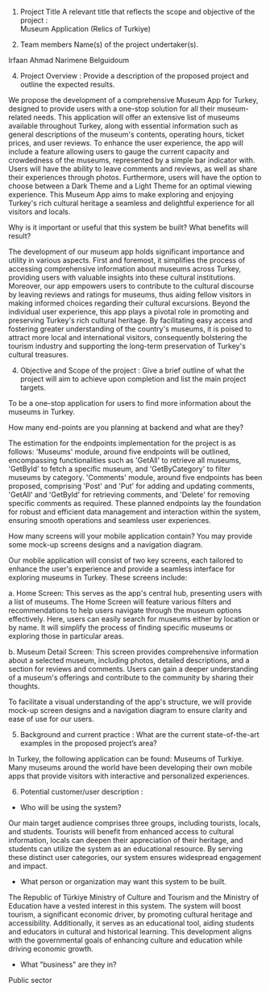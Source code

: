 1. Project Title A relevant title that reflects the scope and objective of the project :  
Museum Application (Relics of Turkiye)

2. Team members Name(s) of the project undertaker(s).  

Irfaan Ahmad
Narimene Belguidoum
 
4. Project Overview : 
Provide a description of the proposed project and outline the expected results. 

We propose the development of a comprehensive Museum App for Turkey, designed to provide users with a one-stop solution for all their museum-related needs. This application will offer an extensive list of museums available throughout Turkey, along with essential information such as general descriptions of the museum's contents, operating hours, ticket prices, and user reviews. To enhance the user experience, the app will include a feature allowing users to gauge the current capacity and crowdedness of the museums, represented by a simple bar indicator with. Users will have the ability to leave comments and reviews, as well as share their experiences through photos. Furthermore, users will have the option to choose between a Dark Theme and a Light Theme for an optimal viewing experience. This Museum App aims to make exploring and enjoying Turkey's rich cultural heritage a seamless and delightful experience for all visitors and locals.

Why is it important or useful that this system be built? What benefits will result? 

The development of our museum app holds significant importance and utility in various aspects. First and foremost, it simplifies the process of accessing comprehensive information about museums across Turkey, providing users with valuable insights into these cultural institutions. Moreover, our app empowers users to contribute to the cultural discourse by leaving reviews and ratings for museums, thus aiding fellow visitors in making informed choices regarding their cultural excursions. Beyond the individual user experience, this app plays a pivotal role in promoting and preserving Turkey's rich cultural heritage. By facilitating easy access and fostering greater understanding of the country's museums, it is poised to attract more local and international visitors, consequently bolstering the tourism industry and supporting the long-term preservation of Turkey's cultural treasures.

4. Objective and Scope of the project : 
Give a brief outline of what the project will aim to achieve upon completion and list the main project targets. 

To be a one-stop application for users to find more information about the museums in Turkey.

How many end-points are you planning at backend and what are they? 

The estimation for the endpoints implementation for the project is as follows: 
'Museums' module, around five endpoints will be outlined, encompassing functionalities such as 'GetAll' to retrieve all museums, 'GetById' to fetch a specific museum, and 'GetByCategory' to filter museums by category. 
'Comments' module, around five endpoints has been proposed, comprising 'Post' and 'Put' for adding and updating comments, 'GetAll' and 'GetById' for retrieving comments, and 'Delete' for removing specific comments as required. 
These planned endpoints lay the foundation for robust and efficient data management and interaction within the system, ensuring smooth operations and seamless user experiences.

How many screens will your mobile application contain? You may provide some mock-up screens designs and a navigation diagram. 

Our mobile application will consist of two key screens, each tailored to enhance the user's experience and provide a seamless interface for exploring museums in Turkey. These screens include:

a. Home Screen: This serves as the app's central hub, presenting users with a list of museums. The Home Screen will feature various filters and recommendations to help users navigate through the museum options effectively. Here, users can easily search for museums either by location or by name. It will simplify the process of finding specific museums or exploring those in particular areas.

b. Museum Detail Screen: This screen provides comprehensive information about a selected museum, including photos, detailed descriptions, and a section for reviews and comments. Users can gain a deeper understanding of a museum's offerings and contribute to the community by sharing their thoughts.

To facilitate a visual understanding of the app's structure, we will provide mock-up screen designs and a navigation diagram to ensure clarity and ease of use for our users.


 
5. Background and current practice : 
What are the current state-of-the-art examples in the proposed project’s area? 

In Turkey, the following application can be found: Museums of Turkiye. Many museums around the world have been developing their own mobile apps that provide visitors with interactive and personalized experiences.

6. Potential customer/user description : 
- Who will be using the system? 

Our main target audience comprises three groups, including tourists, locals, and students. Tourists will benefit from enhanced access to cultural information, locals can deepen their appreciation of their heritage, and students can utilize the system as an educational resource. By serving these distinct user categories, our system ensures widespread engagement and impact.

- What person or organization may want this system to be built. 

The Republic of Türkiye Ministry of Culture and Tourism and the Ministry of Education have a vested interest in this system. The system will boost tourism, a significant economic driver, by promoting cultural heritage and accessibility. Additionally, it serves as an educational tool, aiding students and educators in cultural and historical learning. This development aligns with the governmental goals of enhancing culture and education while driving economic growth.

- What "business" are they in? 

Public sector
 
